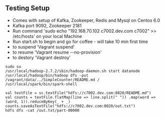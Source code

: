 ## Testing Setup

- Comes with setup of Kafka, Zookeeper, Redis and Mysql on Centos 6.0 
- Kafka port 9092, Zookeeper 2181 
- Run command  'sudo echo "192.168.70.102 c7002.dev.com c7002" >> /etc/hosts' on your local Machine
- Run start.sh to begin and go for coffee - will take 10 min first time
- to suspend 'Vagrant suspend'
- to resume  'Vagrant resume --no-provision'
- to destory 'Vagrant destroy'

```
sudo su
/usr/local/hadoop-2.7.2/sbin/hadoop-daemon.sh start datanode
/usr/local/hadoop/bin/hadoop dfs -put /vagrant/data/../SimpleCounter/README.md /
/usr/local/spark/bin/spark-shell
```


```
val textFile = sc.textFile("hdfs://c7002.dev.com:8020/README.md")
val counts = textFile.flatMap(line => line.split(" ")) .map(word => (word, 1)).reduceByKey(_ + _)
counts.saveAsTextFile("hdfs://c7002.dev.com:8020/out.txt")
hdfs dfs -cat /out.txt/part-00000
```

